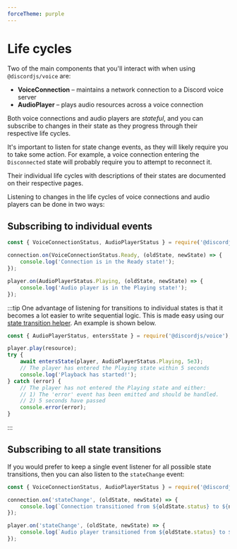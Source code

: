 ```yaml
---
forceTheme: purple
---
```


# Life cycles

Two of the main components that you'll interact with when using `@discordjs/voice` are:

- **VoiceConnection** – maintains a network connection to a Discord voice server
- **AudioPlayer** – plays audio resources across a voice connection

Both voice connections and audio players are _stateful_, and you can subscribe to changes in their state as they progress through their respective life cycles.

It's important to listen for state change events, as they will likely require you to take some action. For example, a voice connection entering the `Disconnected` state will probably require you to attempt to reconnect it.

Their individual life cycles with descriptions of their states are documented on their respective pages.

Listening to changes in the life cycles of voice connections and audio players can be done in two ways:

## Subscribing to individual events

```ts
const { VoiceConnectionStatus, AudioPlayerStatus } = require('@discordjs/voice');

connection.on(VoiceConnectionStatus.Ready, (oldState, newState) => {
	console.log('Connection is in the Ready state!');
});

player.on(AudioPlayerStatus.Playing, (oldState, newState) => {
	console.log('Audio player is in the Playing state!');
});
```

:::tip
One advantage of listening for transitions to individual states is that it becomes a lot easier to write sequential logic. This is made easy using our [state transition helper](https://github.com/discordjs/voice/blob/main/src/util/entersState.ts). An example is shown below.

```ts
const { AudioPlayerStatus, entersState } = require('@discordjs/voice');

player.play(resource);
try {
	await entersState(player, AudioPlayerStatus.Playing, 5e3);
	// The player has entered the Playing state within 5 seconds
	console.log('Playback has started!');
} catch (error) {
	// The player has not entered the Playing state and either:
	// 1) The 'error' event has been emitted and should be handled.
	// 2) 5 seconds have passed
	console.error(error);
}
```
:::

## Subscribing to all state transitions

If you would prefer to keep a single event listener for all possible state transitions, then you can also listen to the `stateChange` event:

```ts
const { VoiceConnectionStatus, AudioPlayerStatus } = require('@discordjs/voice');

connection.on('stateChange', (oldState, newState) => {
	console.log(`Connection transitioned from ${oldState.status} to ${newState.status}`);
});

player.on('stateChange', (oldState, newState) => {
	console.log(`Audio player transitioned from ${oldState.status} to ${newState.status}`);
});
```
